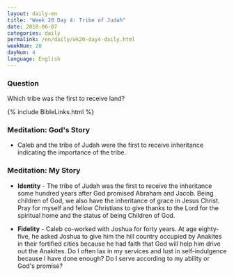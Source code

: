 ```yaml
---
layout: daily-en
title: "Week 20 Day 4: Tribe of Judah"
date: 2018-06-07
categories: daily
permalink: /en/daily/wk20-day4-daily.html
weekNum: 20
dayNum: 4
language: English
---
```

### Question     
Which tribe was the first to receive land?

{% include BibleLinks.html %} 

### Meditation: God's Story   
+ Caleb and the tribe of Judah were the first to receive inheritance indicating the importance of the tribe. 

### Meditation: My Story   
+ **Identity** - The tribe of Judah was the first to receive the inheritance some hundred years after God promised Abraham and Jacob. Being children of God, we also have the inheritance of grace in Jesus Christ. Pray for myself and fellow Christians to give thanks to the Lord for the spiritual home and the status of being Children of God. 

+ **Fidelity** - Caleb co-worked with Joshua for forty years. At age eighty-five, he asked Joshua to give him the hill country occupied by Anakites in their fortified cities because he had faith that God will help him drive out the Anakites. Do I often lax in my services and lust in self-indulgence because I have done enough? Do I serve according to my ability or God's promise? 
